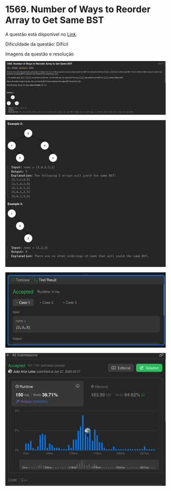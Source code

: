 # 1569. Number of Ways to Reorder Array to Get Same BST

A questão está disponível no [Link](https://leetcode.com/problems/number-of-ways-to-reorder-array-to-get-same-bst/description/).

Dificuldade da questão: Difícil

Imagens da questão e resolução

![questao 1](/1569-number-of-ways-to-reorder-array-to-get-same-bst/assets/questao1.png)

![questao 2](/1569-number-of-ways-to-reorder-array-to-get-same-bst/assets/questao2.png)

![teste](/1569-number-of-ways-to-reorder-array-to-get-same-bst/assets/teste.png)

![submit](/1569-number-of-ways-to-reorder-array-to-get-same-bst/assets/submit.png)
